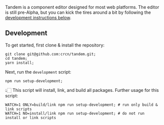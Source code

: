 Tandem is a component editor designed for most web platforms. The editor is still pre-Alpha, but you can kick the tires around a bit by following the [development instructions below](#development).

## Development

To get started, first clone & install the repository:

```
git clone git@github.com:crcn/tandem.git;
cd tandem;
yarn install;
```

Next, run the `development` script:

```
npm run setup-development;
```

👆🏻 This script will install, link, and build all packages. Further usage for this script:

```
WATCH=1 ONLY=build/link npm run setup-development; # run only build & link scripts
WATCH=1 NO=install/link npm run setup-development; # do not run install or link scripts
```
